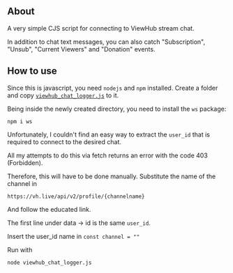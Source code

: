 ## About
A very simple CJS script for connecting to ViewHub stream chat. <p>
In addition to chat text messages, you can also catch "Subscription", "Unsub", "Current Viewers" and "Donation" events.

## How to use
Since this is javascript, you need `nodejs` and `npm` installed.
Create a folder and copy <a href="https://github.com/Mikulskii/viewhub-simplest-chat-logger/blob/main/viewhub_chat_logger.js">`viewhub_chat_logger.js`</a> to it.<p>
Being inside the newly created directory, you need to install the `ws` package:<p> 
```
npm i ws
```
Unfortunately, I couldn't find an easy way to extract the `user_id` that is required to connect to the desired chat.<p>
All my attempts to do this via fetch returns an error with the code 403 (Forbidden).<p>
Therefore, this will have to be done manually. Substitute the name of the channel in <p>
`https://vh.live/api/v2/profile/{channelname}` <p>
And follow the educated link.<p>
The first line under data -> id is the same `user_id`.<p>
Insert the user_id name in `const channel = ""`

Run with
```
node viewhub_chat_logger.js
```

